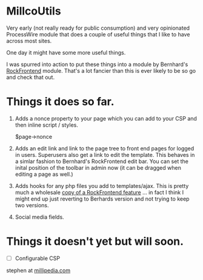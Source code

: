 # MillcoUtils

Very early (not really ready for public consumption) and very opinionated ProcessWire module that does a couple of useful things that I like to have across most sites.

One day it might have some more useful things.

I was spurred into action to put these things into a module by Bernhard's [RockFrontend](https://processwire.com/modules/rock-frontend/) module. That's a lot fancier than this is ever likely to be so go and check that out.

# Things it does so far.

1. Adds a nonce property to your page which you can add to your CSP and then inline script / styles.

    $page->nonce

2. Adds an edit link and link to the page tree to front end pages for logged in users. Superusers also get a link to edit the template. This behaves in a simlar fashion to Bernhard's RockFrontend edit bar. You can set the inital position of the toolbar in admin now (it can be dragged when editing a page as well.)

3. Adds hooks for any php files you add to templates/ajax. This is pretty much a wholesale [copy of a RockFrontend feature](https://www.baumrock.com/en/processwire/modules/rockfrontend/docs/ajax/) ... in fact I think I might end up just reverting to Berhards version and not trying to keep two versions.

4. Social media fields. 

# Things it doesn't yet but will soon.

- [ ] Configurable CSP


stephen at [millipedia.com](https://millipedia.com)